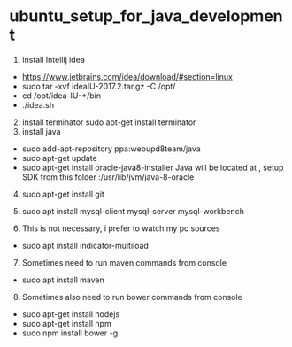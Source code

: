 # ubuntu_setup_for_java_development
1. install Intellij idea 
- https://www.jetbrains.com/idea/download/#section=linux
- sudo tar -xvf ideaIU-2017.2.tar.gz  -C /opt/
- cd /opt/idea-IU-*/bin
- ./idea.sh
2. install terminator sudo apt-get install terminator
3. install java
- sudo add-apt-repository ppa:webupd8team/java
- sudo apt-get update
- sudo apt-get install oracle-java8-installer
Java will be located at , setup SDK from this folder :/usr/lib/jvm/java-8-oracle
4. sudo apt-get install git

5. sudo apt install mysql-client mysql-server mysql-workbench
6. This is not necessary, i prefer to watch my pc sources
- sudo apt install indicator-multiload
7. Sometimes need to run maven commands from console
- sudo apt install maven
8. Sometimes also need to run bower commands from console
- sudo apt-get install nodejs
- sudo apt-get install npm
- sudo npm install bower -g
